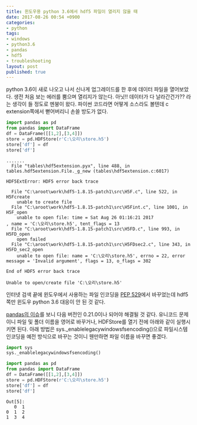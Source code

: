 ```yaml
---
title: 윈도우용 python 3.6에서 hdf5 파일이 열리지 않을 때
date: 2017-08-26 00:54 +0900
categories:
- python
tags:
- windows
- python3.6
- pandas
- hdf5
- troubleshooting
layout: post
published: true
---
```


python 3.6이 새로 나오고 나서 신나게 업그레이드를 한 후에 데이터 파일을 열어보았다. 생전 처음 보는 에러를 뿜으며 열리지가 않는다. 아닛!! 데이터가 다 날라간건가?? 라는 생각이 들 정도로 멘붕이 왔다. 파이썬 코드라면 어떻게 소스라도 볼텐데 c extension쪽에서 뻗어버리니 손쓸 방도가 없다.

```python
import pandas as pd
from pandas import DataFrame
df = DataFrame([[1,2],[3,4]])
store = pd.HDFStore(r'C:\오리\store.h5')
store['df'] = df
store['df']
```

```
.......
  File "tables\hdf5extension.pyx", line 488, in tables.hdf5extension.File._g_new (tables\hdf5extension.c:6017)

HDF5ExtError: HDF5 error back trace

  File "C:\aroot\work\hdf5-1.8.15-patch1\src\H5F.c", line 522, in H5Fcreate
    unable to create file
  File "C:\aroot\work\hdf5-1.8.15-patch1\src\H5Fint.c", line 1001, in H5F_open
    unable to open file: time = Sat Aug 26 01:16:21 2017
, name = 'C:\오리\store.h5', tent_flags = 13
  File "C:\aroot\work\hdf5-1.8.15-patch1\src\H5FD.c", line 993, in H5FD_open
    open failed
  File "C:\aroot\work\hdf5-1.8.15-patch1\src\H5FDsec2.c", line 343, in H5FD_sec2_open
    unable to open file: name = 'C:\오리\store.h5', errno = 22, error message = 'Invalid argument', flags = 13, o_flags = 302

End of HDF5 error back trace

Unable to open/create file 'C:\오리\store.h5'
```

인터넷 검색 끝에 윈도우에서 사용하는 파일 인코딩을 [PEP 529]에서 바꾸었는데 hdf5쪽만 윈도우 python 3.6 대응이 안 된 것 같다.

[PEP 529]: https://docs.python.org/3/whatsnew/3.6.html#pep-529-change-windows-filesystem-encoding-to-utf-8

[pandas의 이슈]를 보니 다음 버전인 0.21.0이나 되어야 해결될 것 같다. 유니코드 문제이니 파일 및 폴더 이름을 영어로 바꾸거나, HDFStore를 열기 전에 아래와 같이 실행시키면 된다. 아래 방법은 sys._enablelegacywindowsfsencoding()으로 파일시스템 인코딩을 예전 방식으로 바꾸는 것이니 웬만하면 파일 이름을 바꾸면 좋겠다.

[pandas의 이슈]: https://github.com/pandas-dev/pandas/issues/15086

```python
import sys
sys._enablelegacywindowsfsencoding()

import pandas as pd
from pandas import DataFrame
df = DataFrame([[1,2],[3,4]])
store = pd.HDFStore(r'C:\오리\store.h5')
store['df'] = df
store['df']
```

```
Out[5]: 
   0  1
0  1  2
1  3  4
```

